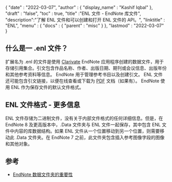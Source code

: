 {
  "date" : "2022-03-07",
  "author" : {
    "display_name" : "Kashif Iqbal"
},
  "draft" : "false",
  "toc" : true,
  "title" :"ENL 文件 - EndNote 库文件",
  "description":"了解 ENL 文件和可以创建和打开 ENL 文件的 API。",
  "linktitle" : "ENL",
  "menu" : {
    "docs" : {
      "parent" : "misc"
}
},
  "lastmod" : "2022-03-07"
}

## 什么是一 .enl 文件？

扩展名为 .enl 的文件是使用 [Clarivate](https://support.clarivate.com/Endnote/s/?language=en_US) EndNote 应用程序创建的数据文件，用于存储引用集合。引文包含作品名称、作者、出版日期、期刊或会议信息、出版年份和其他参考资料等信息。 EndNote 用于管理参考书目以及创建引文。 ENL 文件还可能包含引文链接，以便在线查看或下载为 [PDF](/zh/pdf/) 文档（如果有）。 EndNote 使用 ENL 作为保存文件的默认文件格式。

## ENL 文件格式 - 更多信息

ENL 文件存储为二进制文件，没有关于内部文件格式的任何详细信息。但是，在 EndNote 8 及更高版本中，.Data 文件夹与 ENL 文件一起保存，其中包含 ENL 文件中内容的库数据结构。如果 ENL 文件从一个位置移动到另一个位置，则需要移动此 .Data 文件夹。在 EndNote 7 之前，此文件夹包含插入参考图像字段的图像和其他对象。

## 参考

* [EndNote 数据文件夹的重要性](https://support.clarivate.com/Endnote/s/article/EndNote-Description-of-the-Data-folder-that-accompanies-enl-library-files)

